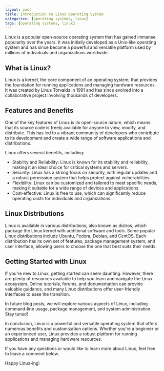 ```yaml
---
layout: post
title: Introduction to Linux Operating System
categories: [operating systems, linux]
tags: [operating systems, linux]
---
```


Linux is a popular open-source operating system that has gained immense popularity over the years. It was initially developed as a Unix-like operating system and has since become a powerful and versatile platform used by millions of individuals and organizations worldwide.

## What is Linux?

Linux is a kernel, the core component of an operating system, that provides the foundation for running applications and managing hardware resources. It was created by Linus Torvalds in 1991 and has since evolved into a collaborative project involving thousands of developers.

## Features and Benefits

One of the key features of Linux is its open-source nature, which means that its source code is freely available for anyone to view, modify, and distribute. This has led to a vibrant community of developers who contribute to its development and create a wide range of software applications and distributions.

Linux offers several benefits, including:

- Stability and Reliability: Linux is known for its stability and reliability, making it an ideal choice for critical systems and servers.
- Security: Linux has a strong focus on security, with regular updates and a robust permission system that helps protect against vulnerabilities.
- Flexibility: Linux can be customized and tailored to meet specific needs, making it suitable for a wide range of devices and applications.
- Cost-effective: Linux is free to use, which can significantly reduce operating costs for individuals and organizations.

## Linux Distributions

Linux is available in various distributions, also known as distros, which package the Linux kernel with additional software and tools. Some popular Linux distributions include Ubuntu, Fedora, Debian, and CentOS. Each distribution has its own set of features, package management system, and user interface, allowing users to choose the one that best suits their needs.

## Getting Started with Linux

If you're new to Linux, getting started can seem daunting. However, there are plenty of resources available to help you learn and navigate the Linux ecosystem. Online tutorials, forums, and documentation can provide valuable guidance, and many Linux distributions offer user-friendly interfaces to ease the transition.

In future blog posts, we will explore various aspects of Linux, including command-line usage, package management, and system administration. Stay tuned!

In conclusion, Linux is a powerful and versatile operating system that offers numerous benefits and customization options. Whether you're a beginner or an experienced user, Linux provides a robust platform for running applications and managing hardware resources.

If you have any questions or would like to learn more about Linux, feel free to leave a comment below.

Happy Linux-ing!